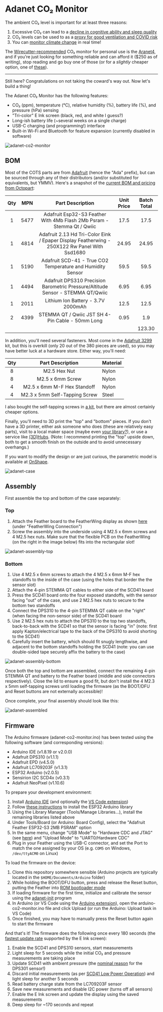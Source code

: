 # Adanet CO₂ Monitor

The ambient CO₂ level is important for at least three reasons:

1. Excessive CO₂ can lead to a [decline in cognitive ability and sleep quality](https://slatestarcodex.com/2018/08/23/carbon-dioxide-an-open-door-policy/)
2. CO₂ levels can be used to as a [proxy for good ventilation and COVID risk](https://www.cdc.gov/coronavirus/2019-ncov/community/ventilation.html#faq-53432-answer0)
3. You can [monitor climate change](https://www.climate.gov/news-features/understanding-climate/climate-change-atmospheric-carbon-dioxide) in real time!

The [Wirecutter-recommended](https://www.nytimes.com/wirecutter/reviews/best-home-air-quality-monitor/) CO₂ monitor for personal use is the [Aranet4](https://aranet.com/products/aranet4/), and if you're just looking for something reliable and can afford it ($250 as of writing), stop reading and go buy one of those (or for a _slightly_ cheaper option, one of [these](https://www.co2.click/)).

---

Still here? Congratulations on not taking the coward's way out. Now let's build a thing!

The Adanet CO₂ Monitor has the following features:

- CO₂ (ppm), temperature (°C), relative humidity (%), battery life (%), and pressure (hPa) sensing
- "Tri-color" E Ink screen (black, red, and white I guess?)
- Long-ish battery life (~several weeks on a single charge)
- USB-C charging (and programming!) interface
- Built-in Wi-Fi and Bluetooth for feature expansion (currently disabled in software) 

![adanet-co2-monitor](images/adanet-co2-monitor.jpg)


## BOM

Most of the COTS parts are from [Adafruit](https://www.adafruit.com/) (hence the "Ada" prefix), but can be sourced through any of their distributors (and/or substituted for equivalents, but YMMV). Here's a snapshot of the [current BOM and pricing from Octopart](https://octopart.com/bom-tool/mcNhRVmk):

| Qty |  MPN |                                        Part Description                                        | Unit Price | Batch Total |
|:---:|:----:|:----------------------------------------------------------------------------------------------:|:----------:|:-----------:|
|   1 | 5477 | Adafruit Esp32-S3 Feather With 4Mb Flash 2Mb Psram - Stemma Qt / Qwiic                         |       17.5 |        17.5 |
|   1 | 4814 | Adafruit 2.13 Hd Tri-Color Eink / Epaper Display Featherwing - 250X122 Rw   Panel With Ssd1680 |      24.95 |       24.95 |
|   1 | 5190 | Adafruit SCD-41 - True CO2 Temperature and Humidity Sensor                                    |       59.5 |        59.5 |
|   1 | 4494 | Adafruit DPS310 Precision Barometric Pressure/Altitude Sensor - STEMMA   QT/Qwiic              |       6.95 |        6.95 |
|   1 | 2011 | Lithium Ion Battery - 3.7V 2000mAh                                                             |       12.5 |        12.5 |
|   2 | 4399 | STEMMA QT / Qwiic JST SH 4-Pin Cable - 50mm Long                                               |       0.95 |         1.9 |
|     |      |                                                                                                |            |      123.30 |

In addition, you'll need several fasteners. Most come in the [Adafruit 3299](https://www.adafruit.com/product/3299) kit, but this is overkill (only 20 out of the 380 pieces are used), so you may have better luck at a hardware store. Either way, you'll need:

| Qty |        Part Description       | Material |
|:---:|:-----------------------------:|----------|
|   8 | M2.5 Hex Nut                  | Nylon    |
|   8 | M2.5 x 6mm Screw              | Nylon    |
|   4 | M2.5 x 6mm M-F Hex Standoff   | Nylon    |
|   4 | M2.3 x 5mm Self-Tapping Screw | Steel    |

I also bought the self-tapping screws in [a kit](https://smile.amazon.com/dp/B081DVZMHH), but there are almost certainly cheaper options.

Finally, you'll need to 3D print the "top" and "bottom" pieces. If you don't have a 3D printer, either ask someone who does (these are relatively easy parts), visit to a local maker space (maybe even [your library?](https://www.chipublib.org/maker-lab/)), or use a service like [(3D)Hubs](https://www.hubs.com/). (Note: I recommend printing the "top" upside down, both to get a smooth finish on the outside and to avoid unnecessary overhangs.)

If you want to modify the design or are just curious, the parametric model is available at [OnShape](https://cad.onshape.com/documents/5da5dcb1f603a01f8bec88c9/w/ca967a8a956dc66b8484bce3/e/ef1ece94c6975fbb49878b31?renderMode=0&uiState=6315320c2f77803a879eb7f9).

![adanet-case](images/adanet-case.png)

## Assembly

First assemble the top and bottom of the case separately:

### Top

1. Attach the Feather board to the FeatherWing display as shown [here](https://learn.adafruit.com/adafruit-2-13-eink-display-breakouts-and-featherwings/wiring) (under "FeatherWing Connection")
2. Screw the assembly into the underside using 4 M2.5 x 6mm screws and 4 M2.5 hex nuts. Make sure that the flexible PCB on the FeatherWing (on the right in the image below) fits into the rectangular slot!

![adanet-assembly-top](images/adanet-assembly-top.jpg)

### Bottom

1. Use 4 M2.5 x 6mm screws to attach the 4 M2.5 x 6mm M-F hex standoffs to the inside of the case (using the holes that border the the sensor slot)
2. Attach the 4-pin STEMMA QT cables to either side of the SCD41 board
3. Press the SCD41 board onto the four exposed standoffs, with the sensor facing "out" of the case, and use 2 M2.5 hex nuts to secure to the bottom two standoffs
4. Connect the DPS310 to the 4-pin STEMMA QT cable on the "right" (when facing the non-sensor side) of the SCD41 board
5. Use 2 M2.5 hex nuts to attach the DPS310 to the top two standoffs, back-to-back with the SCD41 so that the sensor is facing "in" (note: first apply Kapton/electrical tape to the back of the DPS310 to avoid shorting to the SCD41)
6. Carefully insert the battery, which should fit snugly lengthwise, and adjacent to the bottom standoffs holding the SCD41 (note: you can use double-sided tape securely affix the battery to the case)

![adanet-assembly-bottom](images/adanet-assembly-bottom.jpg)

Once both the top and bottom are assembled, connect the remaining 4-pin STEMMA QT and battery to the Feather board (middle and side connectors respectively). Close the lid to ensure a good fit, but don't install the 4 M2.3 x 5mm self-tapping screws until loading the firmware (as the BOOT/DFU and Reset buttons are not externally accessible)!

Once complete, your final assembly should look like this:

![adanet-assembled](images/adanet-assembled.jpg)

## Firmware

The Arduino firmware (adanet-co2-monitor.ino) has been tested using the following software (and corresponding versions):

- Arduino IDE (v1.8.19 or v2.0.0)
- Adafruit DPS310 (v1.1.1)
- Adafruit EPD (v4.5.0)
- Adafruit LC709203F (v1.3.1)
- ESP32 Arduino (v2.0.5)
- Sensirion I2C SCD4x (v0.3.1)
- Adafruit NeoPixel (v1.10.6)

To prepare your development environment:

1. Install [Arduino IDE](https://www.arduino.cc/en/software/) (and optionally the [VS Code extension](https://github.com/microsoft/vscode-arduino))
2. Follow [these instructions](https://docs.espressif.com/projects/arduino-esp32/en/latest/installing.html) to install the ESP32 Arduino library
3. Using the Library Manager (Tools/Manage Libraries...), install the remaining libraries listed above
4. Under Tools/Board (or Arduino: Board Config), select the "Adafruit Feather ESP32-S3 2MB PSRAM" option
5. In the same menu, change "USB Mode" to "Hardware CDC and JTAG" (see [here](https://github.com/espressif/arduino-esp32/issues/6762)) and "Upload Mode" to "UART0/Hardware CDC"
6. Plug in your Feather using the USB-C connector, and set the Port to match the one assigned by your OS (e.g. `COM5` on Windows, `/dev/ttyACM0` on Linux)

To load the firmware on the device:

1. Clone this repository somewhere sensible (Arduino projects are typically located in the `$HOME/Documents/Arduino` folder)
2. While holding the BOOT/DFU button, press and release the Reset button, putting the Feather into [ROM bootloader mode](https://learn.adafruit.com/adafruit-esp32-s2-feather/factory-reset)
3. If loading firmware for the first time, initialize and calibrate the sensor using the [adanet-init](adanet-init) program
4. In Arduino (or VS Code using the [Arduino extension](https://github.com/microsoft/vscode-arduino)), open the arduino-co2-monitor.ino file and click Upload (or run the Arduino: Upload task in VS Code)
5. Once finished, you may have to manually press the Reset button again to start the firmware

And that's it! The firmware does the following once every 180 seconds (the [fastest update rate](https://learn.adafruit.com/adafruit-2-13-eink-display-breakouts-and-featherwings/usage-expectations) supported by the E Ink screen):

1. Enable the SCD41 and DPS310 sensors, start measurements
2. Light sleep for 5 seconds while the initial CO₂ and pressure measurements are taking place
3. Update SCD41 with ambient pressure (the [nominal reason](http://www.co2meters.com/Documentation/AppNotes/AN149-Senseair-Pressure-Dependence.pdf) for the DPS301 sensor!)
4. Discard initial measurements (as per [SCD41 Low Power Operation](https://sensirion.com/media/documents/077BC86F/62BF01B9/CD_AN_SCD4x_Low_Power_Operation_D1.pdf)) and light sleep for another 5 seconds
5. Read battery charge state from the LC709203F sensor
6. Save new measurements and disable I2C power (turns off all sensors)
7. Enable the E Ink screen and update the display using the saved measurements
8. Deep sleep for ~170 seconds and repeat
